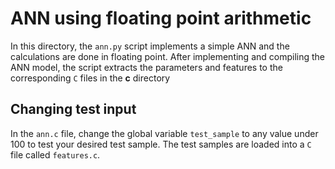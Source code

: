 # ANN using floating point arithmetic
In this directory, the `ann.py` script implements a simple ANN and the calculations are done in floating point. After implementing and compiling the ANN model, the script extracts the parameters and features to the corresponding `C` files in the **c** directory

## Changing test input
In the `ann.c` file, change the global variable `test_sample` to any value under 100 to test your desired test sample. The test samples are loaded into a `C` file called `features.c`.